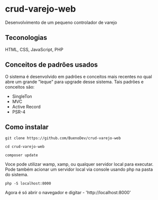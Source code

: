 # crud-varejo-web

Desenvolvimento de um pequeno controlador de varejo

## Teconologias
HTML, CSS, JavaScript, PHP

## Conceitos de padrões usados

O sistema é desenvolvido em padrões e conceitos mais recentes no qual abre um grande "leque" para upgrade desse sistema. Tais padrões e conceitos são:

* SingleTon
* MVC
* Active Record
* PSR-4

## Como instalar
    git clone https://github.com/BuenoDev/crud-varejo-web

    cd crud-varejo-web

    composer update

Voce pode utilizar wamp, xamp, ou qualquer servidor local para executar. Pode também acionar um servidor local via console usando php na pasta do sistema.

    php -S localhost:8000

Agora é só abrir o navegador e digitar -  'http://localhost:8000'
